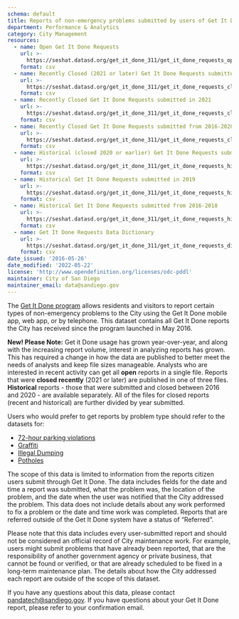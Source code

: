 ```yaml
---
schema: default
title: Reports of non-emergency problems submitted by users of Get It Done
department: Performance & Analytics
category: City Management
resources:
  - name: Open Get It Done Requests
    url: >-
      https://seshat.datasd.org/get_it_done_311/get_it_done_requests_open_datasd.csv
    format: csv
  - name: Recently Closed (2021 or later) Get It Done Requests submitted in 2022
    url: >-
      https://seshat.datasd.org/get_it_done_311/get_it_done_requests_closed_2022_datasd.csv
    format: csv
  - name: Recently Closed Get It Done Requests submitted in 2021
    url: >-
      https://seshat.datasd.org/get_it_done_311/get_it_done_requests_closed_2021_datasd.csv
    format: csv
  - name: Recently Closed Get It Done Requests submitted from 2016-2020
    url: >-
      https://seshat.datasd.org/get_it_done_311/get_it_done_requests_closed_2016to2020_datasd.csv
    format: csv
  - name: Historical (closed 2020 or earlier) Get It Done Requests submitted in 2020
    url: >-
      https://seshat.datasd.org/get_it_done_311/get_it_done_requests_historical_2020_datasd.csv
    format: csv
  - name: Historical Get It Done Requests submitted in 2019
    url: >-
      https://seshat.datasd.org/get_it_done_311/get_it_done_requests_historical_2019_datasd.csv
    format: csv
  - name: Historical Get It Done Requests submitted from 2016-2018
    url: >-
      https://seshat.datasd.org/get_it_done_311/get_it_done_requests_historical_2016to2018_datasd.csv
    format: csv
  - name: Get It Done Requests Data Dictionary
    url: >-
      https://seshat.datasd.org/get_it_done_311/get_it_done_requests_dictionary_datasd.csv
    format: csv
date_issued: '2016-05-26'
date_modified: '2022-05-22'
license: 'http://www.opendefinition.org/licenses/odc-pddl'
maintainer: City of San Diego
maintainer_email: data@sandiego.gov
---
```

The <a href="https://www.sandiego.gov/get-it-done" target="_blank" rel="noopener">Get It Done program</a> allows residents and visitors to report certain types of non-emergency problems to the City using the Get It Done mobile app, web app, or by telephone. This dataset contains all Get It Done reports the City has received since the program launched in May 2016.
<!--more-->

__New! Please Note:__ Get it Done usage has grown year-over-year, and along with the increasing report volume, interest in analyzing reports has grown. This has required a change in how the data are published to better meet the needs of analysts and keep file sizes manageable. Analysts who are interested in recent activity can get all __open__ reports in a single file. Reports that were __closed recently__ (2021 or later) are published in one of three files. __Historical__ reports - those that were submitted and closed between 2016 and 2020 - are available separately. All of the files for closed reports (recent and historical) are further divided by year submitted.

Users who would prefer to get reports by problem type should refer to the datasets for:

- [72-hour parking violations](/datasets/gid-72-hour-violation/)
- [Graffiti](/datasets/gid-graffiti/)
- [Illegal Dumping](/datasets/gid-illegal-dumping/)
- [Potholes](/datasets/gid-pothole/)


The scope of this data is limited to information from the reports citizen users submit through Get It Done. The data includes fields for the date and time a report was submitted, what the problem was, the location of the problem, and the date when the user was notified that the City addressed the problem. This data does not include details about any work performed to fix a problem or the date and time work was completed. Reports that are referred outside of the Get It Done system have a status of “Referred”.

Please note that this data includes every user-submitted report and should not be considered an official record of City maintenance work. For example, users might submit problems that have already been reported, that are the responsibility of another government agency or private business, that cannot be found or verified, or that are already scheduled to be fixed in a long-term maintenance plan. The details about how the City addressed each report are outside of the scope of this dataset.

If you have any questions about this data, please contact <a href="mailto:pandatech@sandiego.gov?subject=Question about Get It Done data">pandatech@sandiego.gov</a>. If you have questions about your Get It Done report, please refer to your confirmation email.

